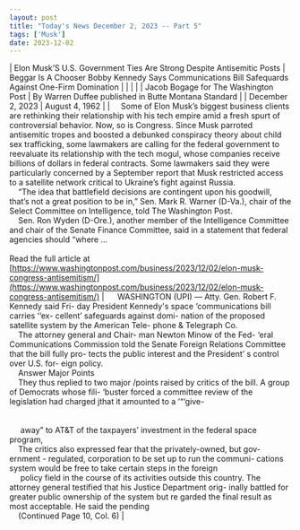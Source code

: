 ```yaml
---
layout: post
title: "Today's News December 2, 2023 -- Part 5"
tags: ['Musk']
date: 2023-12-02
---
```


| Elon Musk’S U.S. Government Ties Are Strong Despite Antisemitic Posts | Beggar Is A Chooser   Bobby Kennedy Says Communications Bill Safequards Against One-Firm Domination  |
|  |  |
| Jacob Bogage for The Washington Post | By Warren Duffee  published in Butte Montana Standard |
| December 2, 2023 | August 4, 1962 |
| &nbsp;&nbsp;&nbsp;&nbsp;Some of Elon Musk’s biggest business clients are rethinking their relationship with his tech empire amid a fresh spurt of controversial behavior. Now, so is Congress. Since Musk parroted antisemitic tropes and boosted a debunked conspiracy theory about child sex trafficking, some lawmakers are calling for the federal government to reevaluate its relationship with the tech mogul, whose companies receive billions of dollars in federal contracts. Some lawmakers said they were particularly concerned by a September report that Musk restricted access to a satellite network critical to Ukraine’s fight against Russia.<br>&nbsp;&nbsp;&nbsp;&nbsp;“The idea that battlefield decisions are contingent upon his goodwill, that’s not a great position to be in,” Sen. Mark R. Warner (D-Va.), chair of the Select Committee on Intelligence, told The Washington Post.<br>&nbsp;&nbsp;&nbsp;&nbsp;Sen. Ron Wyden (D-Ore.), another member of the Intelligence Committee and chair of the Senate Finance Committee, said in a statement that federal agencies should “where ...<br><br>Read the full article at<br>[https://www.washingtonpost.com/business/2023/12/02/elon-musk-congress-antisemitism/](https://www.washingtonpost.com/business/2023/12/02/elon-musk-congress-antisemitism/) | &nbsp;&nbsp;&nbsp;&nbsp;  WASHINGTON (UPI) — Atty. Gen. Robert F. Kennedy said Fri- day President Kennedy's space ‘communications bill carries ‘‘ex- cellent’ safeguards against domi- nation of the proposed satellite system by the American Tele- phone & Telegraph Co.<br>&nbsp;&nbsp;&nbsp;&nbsp;The attorney general and Chair- man Newton Minow of the Fed- ‘eral Communications Commission told the Senate Foreign Relations Committee that the bill fully pro- tects the public interest and the President’ s control over U.S. for- eign policy.<br>&nbsp;&nbsp;&nbsp;&nbsp;Answer Major Points<br>&nbsp;&nbsp;&nbsp;&nbsp;They thus replied to two major /points raised by critics of the bill. A group of Democrats whose fili- ‘buster forced a committee review of the legislation had charged jthat it amounted to a ‘“‘give-<br>&nbsp;&nbsp;&nbsp;&nbsp; <br>&nbsp;&nbsp;&nbsp;&nbsp; <br>&nbsp;&nbsp;&nbsp;&nbsp; away” to AT&T of the taxpayers’ investment in the federal space program,<br>&nbsp;&nbsp;&nbsp;&nbsp;The critics also expressed fear that the privately-owned, but gov- ernment - regulated, corporation to be set up to run the communi- cations system would be free to take certain steps in the foreign<br>&nbsp;&nbsp;&nbsp;&nbsp; policy field in the course of its activities outside this country. The attorney general testified that his Justice Department orig- inally battled for greater public ownership of the system but re garded the final result as most acceptable. He said the pending<br>&nbsp;&nbsp;&nbsp;&nbsp;(Continued Page 10, Col. 6)  |